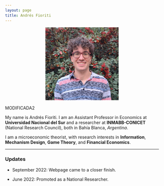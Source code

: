 ```yaml
---
layout: page
title: Andrés Fioriti
---
```

<p align="center">
  <img width="240" height="240" src="/static/img/Foto-Fioriti-Pagina.jpg">
</p>

MODIFICADA2

My name is Andrés Fioriti. I am an Assistant Professor in Economics at **Universidad Nacional del Sur** and a researcher at 
**INMABB-CONICET** (National Research Council), both in Bahía Blanca, _Argentina_. 

I am a microeconomic theorist, with research interests in **Information**, **Mechanism Design**, **Game Theory**, and **Financial Economics**.

***

### Updates

- September 2022: Webpage came to a closer finish.

- June 2022: Promoted as a National Researcher.


